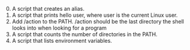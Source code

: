 0. A  script that creates an alias.
1. A script that prints hello user, where user is the current Linux user.
2. Add /action to the PATH. /action should be the last directory the shell looks into when looking for a program
3. A script that counts the number of directories in the PATH.
4. A script that lists environment variables.
